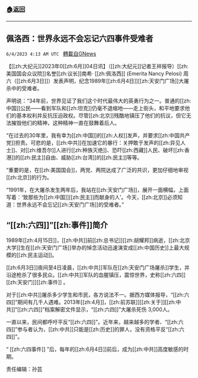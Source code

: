 ###  [:house:返回](README.md)
---


## 佩洛西：世界永远不会忘记六四事件受难者
`6/4/2023 4:13 AM UTC ` [轉載自GNews](https://gnews.org/articles/1356279)


【[[zh:大纪元]]2023年0[[zh:6月]]04日讯】（[[zh:大纪元]]记者王祥报导）[[zh:美国国会众议院]]名誉[[zh:议长]]南希· [[zh:佩洛西]]  (Emerita Nancy Pelosi) 周六（[[zh:6月3日]]）发表声明，纪念1989年[[zh:6月4日]][[zh:天安门广场]]大屠杀中的受难者。

声明说：“34年前，世界见证了我们这个时代最伟大的英勇行为之一。普通的[[zh:中国]]公民——看到军队和[[zh:坦克]]仍毫不退缩地——走上街头，和平地要求他们的基本权利并反抗压迫政权。尽管[[zh:北京]]残酷地镇压了他们的抗议，但它无法摧毁他们的精神，这种精神一直在鼓舞着后人。

“在过去的30年里，我有幸为[[zh:中国]]的[[zh:人权]]发声，并要求[[zh:中国共产党]]担责。可悲的是，[[zh:中共]]在加速它的暴行：关押敢于发声的[[zh:异见人士]]、对[[zh:维吾尔]]人进行[[zh:种族灭绝]]、恐吓[[zh:西藏]]人民、破坏[[zh:香港]]的[[zh:民主]]自由、威胁[[zh:台湾]]的[[zh:民主]]等等。

“重要的是，在[[zh:美国国会]]，两党、两院达成了广泛的共识，更加仔细地审视[[zh:北京]]的行为。

“1991年，在大屠杀发生两年后，我站在[[zh:天安门广场]]，展开一面横幅，上面写着：‘致那些为[[zh:中国]][[zh:民主]]而献身的人’。今天，[[zh:北京]]必须知道：世界永远不会忘记[[zh:天安门广场]]的受难者。”

## “[[zh:六四]]”[[zh:事件]]简介

1989年[[zh:4月15日]]，[[zh:中共]]前[[zh:总书记]][[zh:胡耀邦]]病逝，[[zh:北京大学]]生在[[zh:天安门广场]]举办的悼念活动迅速演变成[[zh:中国历史]]上最大规模的[[zh:民主运动]]。

[[zh:6月3日]]夜间至4日凌晨，[[zh:中共]]军队在[[zh:天安门广场屠杀]]学生，并沿途枪杀了很多民众。[[zh:中共]]军队的血腥镇压，震惊世界，史称[[zh:六四]] [[zh:天安门]][[zh:事件]] 。

对于[[zh:中共]]屠杀多少学生和市民，各方说法不一。据西方媒体报导，“[[zh:六四]]”期间有几千人遇难。2013年[[zh:4月]]，[[zh:前苏联]][[zh:关于]][[zh:中共]]“[[zh:六四]]”档案解密文件显示，“[[zh:六四]]”大屠杀死伤 3,000人。

一直以来，民间都呼吁平反“[[zh:六四]]”。近年来，越来越多的学者、“[[zh:六四]]”参与者认为，[[zh:中共]]只能是[[zh:历史]]的罪人，没有资格平反“[[zh:六四]]”。

“ [[zh:六四事件]] ”后，每年的[[zh:6月4日]]前后，成为[[zh:中共]]高度敏感的时期。

责任编辑：孙芸

